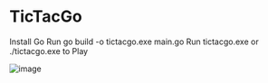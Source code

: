 # TicTacGo
Install Go
Run go build -o tictacgo.exe main.go
Run tictacgo.exe or ./tictacgo.exe to Play

![image](https://github.com/user-attachments/assets/63bc3ad2-82bc-4108-92ad-3ba8ddbe0c56)
